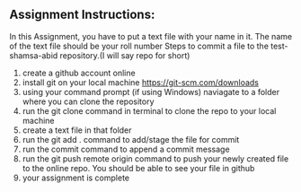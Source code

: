 

## Assignment Instructions:
In this Assignment, you have to put a text file with your name in it. The name of the text file should be your roll number
Steps to commit a file to the test-shamsa-abid repository.(I will say repo for short)
1) create a github account online
2) install git on your local machine https://git-scm.com/downloads
3) using your command prompt (if using Windows) naviagate to a folder where you can clone the repository
4) run the git clone command in terminal to clone the repo to your local machine
5) create a text file in that folder 
5) run the git add . command to add/stage the file for commit
6) run the commit command to append a commit message
7) run the git push remote origin command to push your newly created file to the online repo. You should be able to see your file in github
8) your assignment is complete
